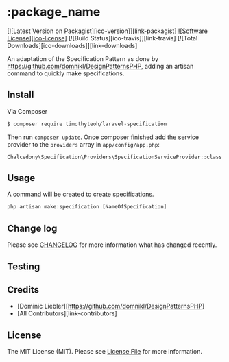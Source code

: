# :package_name

[![Latest Version on Packagist][ico-version]][link-packagist]
[![Software License][ico-license]](LICENSE.md)
[![Build Status][ico-travis]][link-travis]
[![Total Downloads][ico-downloads]][link-downloads]

An adaptation of the Specification Pattern as done by https://github.com/domnikl/DesignPatternsPHP, adding an artisan command to quickly make specifications.

## Install

Via Composer

``` bash
$ composer require timothyteoh/laravel-specification
```
Then run `composer update`. Once composer finished add the service provider to the `providers` array in `app/config/app.php`:
```
Chalcedony\Specification\Providers\SpecificationServiceProvider::class
```

## Usage

A command will be created to create specifications.
``` php
php artisan make:specification [NameOfSpecification]
```

## Change log

Please see [CHANGELOG](CHANGELOG.md) for more information what has changed recently.

## Testing

## Credits

- [Dominic Liebler][https://github.com/domnikl/DesignPatternsPHP]
- [All Contributors][link-contributors]

## License

The MIT License (MIT). Please see [License File](LICENSE.md) for more information.

